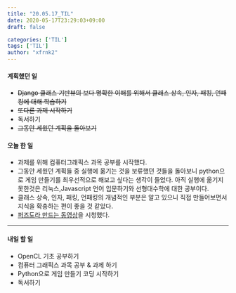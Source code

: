 ```yaml
---
title: "20.05.17_TIL"
date: 2020-05-17T23:29:03+09:00
draft: false

categories: ['TIL']
tags: ['TIL']
author: "xfrnk2"
---
```

#### 계획했던 일
+ ~~Django 클래스 기반뷰의 보다 명확한 이해를 위해서 클래스 상속, 인자, 패킹, 언패킹에 대해 학습하기~~
+ ~~또다른 과제 시작하기~~
+ 독서하기
+ ~~그동안 세웠던 계획을 돌아보기~~
#### 오늘 한 일
+ 과제를 위해 컴퓨터그래픽스 과목 공부를 시작했다.
+ 그동안 세웠던 계획들 중 실행에 옮기는 것을 보류했던 것들을 돌아보니 python으로 게임 만들기를 최우선적으로 해보고 싶다는 생각이 들었다. 아직 실행에 옮기지 못한것은 리눅스,Javascript 언어 입문하기와 선형대수학에 대한 공부이다.
+ 클래스 상속, 인자, 패킹, 언패킹의 개념적인 부분은 알고 있으니 직접 만들어보면서 지식을 확충하는 편이 좋을 것 같았다.
+ [퍼즈도라 만드는 동영상](https://www.youtube.com/watch?v=JLQLxrgygKk)을 시청했다.
--- 
#### 내일 할 일  
+ OpenCL 기초 공부하기
+ 컴퓨터 그래픽스 과목 공부 & 과제 하기
+ Python으로 게임 만들기 코딩 시작하기
+ 독서하기